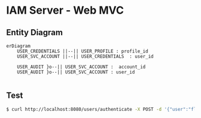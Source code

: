 # IAM Server - Web MVC


## Entity Diagram

```mermaid
erDiagram
    USER_CREDENTIALS ||--|| USER_PROFILE : profile_id
    USER_SVC_ACCOUNT ||--|| USER_CREDENTIALS  : user_id

    USER_AUDIT }o--|| USER_SVC_ACCOUNT :  account_id
    USER_AUDIT }o--|| USER_SVC_ACCOUNT : user_id


```

## Test

```bash
$ curl http://localhost:8080/users/authenticate -X POST -d '{"user":"fleadley0","password":"password"}' --silent
```
